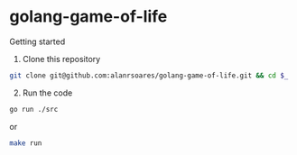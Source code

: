 # golang-game-of-life

Getting started

1. Clone this repository

```bash
git clone git@github.com:alanrsoares/golang-game-of-life.git && cd $_
```

2. Run the code

```bash
go run ./src
```

or

```bash
make run
```
